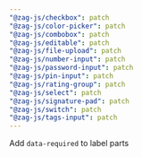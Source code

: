 ```yaml
---
"@zag-js/checkbox": patch
"@zag-js/color-picker": patch
"@zag-js/combobox": patch
"@zag-js/editable": patch
"@zag-js/file-upload": patch
"@zag-js/number-input": patch
"@zag-js/password-input": patch
"@zag-js/pin-input": patch
"@zag-js/rating-group": patch
"@zag-js/select": patch
"@zag-js/signature-pad": patch
"@zag-js/switch": patch
"@zag-js/tags-input": patch
---
```


Add `data-required` to label parts
